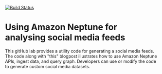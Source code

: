 [![Build Status](https://travis-ci.org/IBM/janusgraph-utils.svg?branch=master)](https://travis-ci.org/IBM/janusgraph-utils)

# Using Amazon Neptune for analysing social media feeds

This gitHub lab provides a utility code for generating a social media feeds. The code along with "this" blogpost illustrates how to use Amazon Neptune APIs, ingest data, and query graph. Developers can use or modify the code to generate custom social media datasets.
